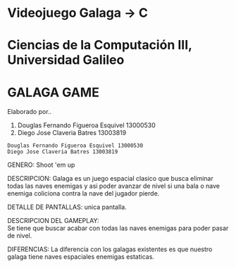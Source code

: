 # Videojuego Galaga -> C
# Ciencias de la Computación III, Universidad Galileo

<h1>GALAGA GAME</h1>

Elaborado por..
	 <ol>
    <li>Douglas Fernando Figueroa Esquivel 13000530</li>
    <li>Diego Jose Claveria Batres 13003819</li>
    </ol>
	
	Douglas Fernando Figueroa Esquivel 13000530
	Diego Jose Claveria Batres 13003819

GENERO:
	Shoot 'em up

DESCRIPCION:
	Galaga es un juego espacial clasico que busca eliminar todas las naves enemigas y asi poder avanzar de nivel si una bala o nave 	enemiga coliciona contra la nave del jugador pierde.

DETALLE DE PANTALLAS:
	unica pantalla.

DESCRIPCION DEL GAMEPLAY:	
	Se tiene que buscar acabar con todas las naves enemigas para poder pasar de nivel.



DIFERENCIAS:
	La diferencia con los galagas existentes es que nuestro galaga tiene naves espaciales enemigas estaticas.

